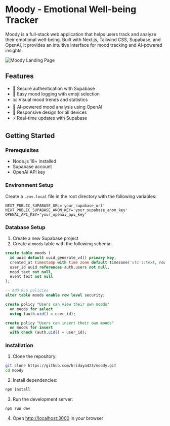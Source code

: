 # Moody - Emotional Well-being Tracker

Moody is a full-stack web application that helps users track and analyze their emotional well-being. Built with Next.js, Tailwind CSS, Supabase, and OpenAI, it provides an intuitive interface for mood tracking and AI-powered insights.

![Moody Landing Page](https://cloud-qezh34qvk-hack-club-bot.vercel.app/0image.png)

## Features

- 🔐 Secure authentication with Supabase
- 📝 Easy mood logging with emoji selection
- 📊 Visual mood trends and statistics
- 🤖 AI-powered mood analysis using OpenAI
- 📱 Responsive design for all devices
- ⚡ Real-time updates with Supabase

## Getting Started

### Prerequisites

- Node.js 18+ installed
- Supabase account
- OpenAI API key

### Environment Setup

Create a `.env.local` file in the root directory with the following variables:

```env
NEXT_PUBLIC_SUPABASE_URL='your_supabase_url'
NEXT_PUBLIC_SUPABASE_ANON_KEY='your_supabase_anon_key'
OPENAI_API_KEY='your_openai_api_key'
```

### Database Setup

1. Create a new Supabase project
2. Create a `moods` table with the following schema:

```sql
create table moods (
  id uuid default uuid_generate_v4() primary key,
  created_at timestamp with time zone default timezone('utc'::text, now()) not null,
  user_id uuid references auth.users not null,
  mood text not null,
  event text not null
);

-- Add RLS policies
alter table moods enable row level security;

create policy "Users can view their own moods"
  on moods for select
  using (auth.uid() = user_id);

create policy "Users can insert their own moods"
  on moods for insert
  with check (auth.uid() = user_id);
```

### Installation

1. Clone the repository:
```bash
git clone https://github.com/hridaya423/moody.git
cd moody
```

2. Install dependencies:
```bash
npm install
```

3. Run the development server:
```bash
npm run dev
```

4. Open [http://localhost:3000](http://localhost:3000) in your browser
